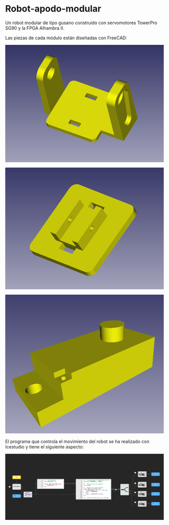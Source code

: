# Robot-apodo-modular
Un robot modular de tipo gusano construido con servomotores TowerPro SG90 y la FPGA Alhambra II.

Las piezas de cada módulo están diseñadas con FreeCAD:

![](https://github.com/JuanMYB/Robot-apodo-modular/blob/main/Imagenes/basculante_servo.png)

![](https://github.com/JuanMYB/Robot-apodo-modular/blob/main/Imagenes/base_servo.png)

![](https://github.com/JuanMYB/Robot-apodo-modular/blob/main/Imagenes/tapa_servo.png)

El programa que controla el movimiento del robot se ha realizado con Icestudio y tiene el siguiente aspecto:

![](https://github.com/JuanMYB/Robot-apodo-modular/blob/main/Imagenes/circuito_icestudio.png)

